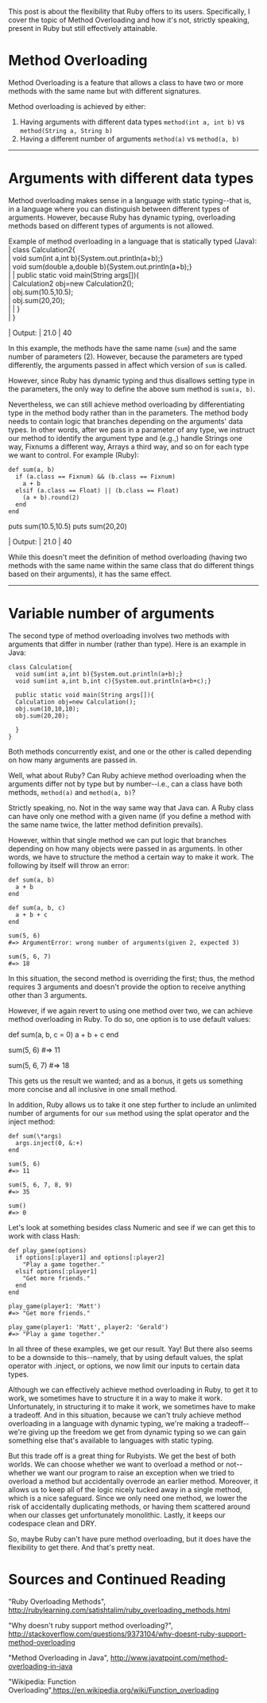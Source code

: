 This post is about the flexibility that Ruby offers to its users. Specifically, I cover the topic of Method Overloading and how it's not, strictly speaking, present in Ruby but still effectively attainable.

# Method Overloading
Method Overloading is a feature that allows a class to have two or more methods with the same name but with different signatures.

Method overloading is achieved by either:
  1. Having arguments with different data types
    `method(int a, int b)` vs `method(String a, String b)`
  2. Having a different number of arguments
    `method(a)` vs `method(a, b)`

___________________________

# Arguments with different data types
  Method overloading makes sense in a language with static typing--that is, in a language where you can distinguish between different types of arguments. However, because Ruby has dynamic typing, overloading methods based on different types of arguments is not allowed.

  Example of method overloading in a language that is statically typed (Java):
  |  class Calculation2{  
  |    void sum(int a,int b){System.out.println(a+b);}  
  |    void sum(double a,double b){System.out.println(a+b);}  
  |
  |    public static void main(String args[]){  
  |    Calculation2 obj=new Calculation2();  
  |    obj.sum(10.5,10.5);  
  |    obj.sum(20,20);  
  |
  |    }  
  |  }  

  |  Output:
  |    21.0
  |    40

  In this example, the methods have the same name (`sum`) and the same number of parameters (2). However, because the parameters are typed differently, the arguments passed in affect which version of `sum` is called.

  However, since Ruby has dynamic typing and thus disallows setting type in the parameters, the only way to define the above sum method is `sum(a, b)`.

  Nevertheless, we can still achieve method overloading by differentiating type in the method body rather than in the parameters. The method body needs to contain logic that branches depending on the arguments' data types. In other words, after we pass in a parameter of any type, we instruct our method to identify the argument type and (e.g.,) handle Strings one way, Fixnums a different way, Arrays a third way, and so on for each type we want to control. For example (Ruby):

    def sum(a, b)
      if (a.class == Fixnum) && (b.class == Fixnum)
        a + b
      elsif (a.class == Float) || (b.class == Float)
        (a + b).round(2)
      end
    end

  puts sum(10.5,10.5)
  puts sum(20,20)

  |  Output:
  |    21.0
  |    40

  While this doesn't meet the definition of method overloading (having two methods with the same name within the same class that do different things based on their arguments), it has the same effect.

____________________________

# Variable number of arguments
  The second type of method overloading involves two methods with arguments that differ in number (rather than type). Here is an example in Java:

    class Calculation{  
      void sum(int a,int b){System.out.println(a+b);}  
      void sum(int a,int b,int c){System.out.println(a+b+c);}  

      public static void main(String args[]){  
      Calculation obj=new Calculation();  
      obj.sum(10,10,10);  
      obj.sum(20,20);  

      }  
    }  

  Both methods concurrently exist, and one or the other is called depending on how many arguments are passed in.

  Well, what about Ruby? Can Ruby achieve method overloading when the arguments differ not by type but by number--i.e., can a class have both methods, `method(a)` and `method(a, b)`?

  Strictly speaking, no. Not in the way same way that Java can. A Ruby class can have only one method with a given name (if you define a method with the same name twice, the latter method definition prevails).

  However, within that single method we can put logic that branches depending on how many objects were passed in as arguments. In other words, we have to structure the method a certain way to make it work. The following by itself will throw an error:

    def sum(a, b)
      a + b
    end

    def sum(a, b, c)
      a + b + c
    end

    sum(5, 6)
    #=> ArgumentError: wrong number of arguments(given 2, expected 3)

    sum(5, 6, 7)
    #=> 18

  In this situation, the second method is overriding the first; thus, the method requires 3 arguments and doesn't provide the option to receive anything other than 3 arguments.

  However, if we again revert to using one method over two, we can achieve method overloading in Ruby. To do so, one option is to use default values:

  def sum(a, b, c = 0)
    a + b + c
  end

  sum(5, 6)
  #=> 11

  sum(5, 6, 7)
  #=> 18

  This gets us the result we wanted; and as a bonus, it gets us something more concise and all inclusive in one small method.

  In addition, Ruby allows us to take it one step further to include an unlimited number of arguments for our `sum` method using the splat operator and the inject method:

    def sum(\*args)
      args.inject(0, &:+)
    end

    sum(5, 6)
    #=> 11

    sum(5, 6, 7, 8, 9)
    #=> 35

    sum()
    #=> 0

  Let's look at something besides class Numeric and see if we can get this to work with class Hash:

    def play_game(options)
      if options[:player1] and options[:player2]
        "Play a game together."
      elsif options[:player1]
        "Get more friends."
      end
    end

    play_game(player1: 'Matt')
    #=> "Get more friends."

    play_game(player1: 'Matt', player2: 'Gerald')
    #=> "Play a game together."

  In all three of these examples, we get our result. Yay! But there also seems to be a downside to this--namely, that by using default values, the splat operator with .inject, or options, we now limit our inputs to certain data types.

  Although we can effectively achieve method overloading in Ruby, to get it to work, we sometimes have to structure it in a way to make it work. Unfortunately, in structuring it to make it work, we sometimes have to make a tradeoff. And in this situation, because we can't truly achieve method overloading in a language with dynamic typing, we're making a tradeoff--we're giving up the freedom we get from dynamic typing so we can gain something else that's available to languages with static typing.

  But this trade off is a great thing for Rubyists. We get the best of both worlds. We can choose whether we want to overload a method or not--whether we want our program to raise an exception when we tried to overload a method but accidentally overrode an earlier method. Moreover, it allows us to keep all of the logic nicely tucked away in a single method, which is a nice safeguard. Since we only need one method, we lower the risk of accidentally duplicating methods, or having them scattered around when our classes get unfortunately monolithic. Lastly, it keeps our codespace clean and DRY.

  So, maybe Ruby can't have pure method overloading, but it does have the flexibility to get there. And that's pretty neat.

# Sources and Continued Reading
"Ruby Overloading Methods", http://rubylearning.com/satishtalim/ruby_overloading_methods.html

"Why doesn't ruby support method overloading?", http://stackoverflow.com/questions/9373104/why-doesnt-ruby-support-method-overloading

"Method Overloading in Java", http://www.javatpoint.com/method-overloading-in-java

"Wikipedia: Function Overloading",https://en.wikipedia.org/wiki/Function_overloading
